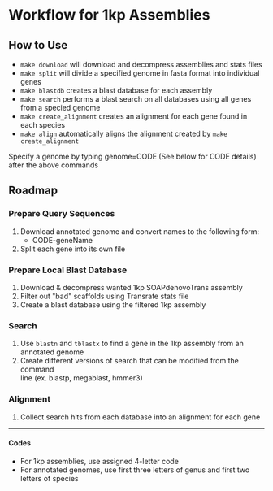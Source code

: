 # Workflow for 1kp Assemblies

## How to Use

* `make download` will download and decompress assemblies and stats files
* `make split` will divide a specified genome in fasta format into
   individual genes
* `make blastdb` creates a blast database for each assembly
* `make search` performs a blast search on all databases using all 
   genes from a specied genome
* `make create_alignment` creates an alignment for each gene found in each 
   species
* `make align` automatically aligns the alignment created by 
  `make create_alignment`

Specify a genome by typing genome=CODE (See below for CODE details) 
after the above commands

## Roadmap

### Prepare Query Sequences
1. Download annotated genome and convert names to the following form:
   * CODE-geneName
2. Split each gene into its own file

### Prepare Local Blast Database
1. Download & decompress wanted 1kp SOAPdenovoTrans assembly
2. Filter out "bad" scaffolds using Transrate stats file
3. Create a blast database using the filtered 1kp assembly

### Search
1. Use `blastn` and `tblastx` to find a gene in the 1kp assembly from an  
   annotated genome
2. Create different versions of search that can be modified from the command  
   line (ex. blastp, megablast, hmmer3)

### Alignment
1. Collect search hits from each database into an alignment for each gene

___

#### Codes

* For 1kp assemblies, use assigned 4-letter code
* For annotated genomes, use first three letters of genus and first 
  two letters of species
